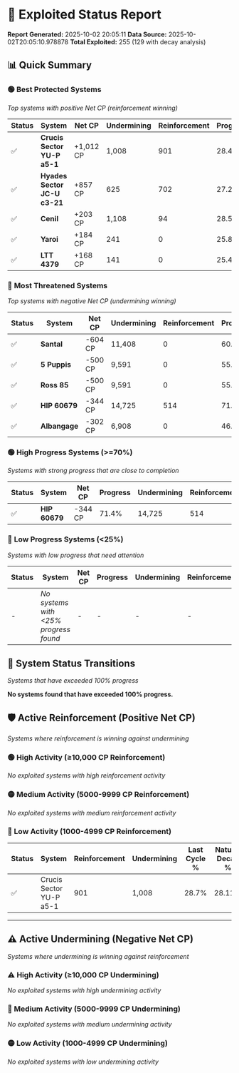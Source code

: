 # 🌟 Exploited Status Report

**Report Generated:** 2025-10-02 20:05:11
**Data Source:** 2025-10-02T20:05:10.978878
**Total Exploited:** 255 (129 with decay analysis)

## 📊 Quick Summary

### 🟢 **Best Protected Systems**
*Top systems with positive Net CP (reinforcement winning)*

| Status | System | Net CP | Undermining | Reinforcement | Progress |
|--------|--------|--------|-------------|---------------|----------|
| ✅ | **Crucis Sector YU-P a5-1** | +1,012 CP | 1,008 | 901 | 28.4% |
| ✅ | **Hyades Sector JC-U c3-21** | +857 CP | 625 | 702 | 27.2% |
| ✅ | **Cenil** | +203 CP | 1,108 | 94 | 28.5% |
| ✅ | **Yaroi** | +184 CP | 241 | 0 | 25.8% |
| ✅ | **LTT 4379** | +168 CP | 141 | 0 | 25.4% |

### 🔴 **Most Threatened Systems**
*Top systems with negative Net CP (undermining winning)*

| Status | System | Net CP | Undermining | Reinforcement | Progress |
|--------|--------|--------|-------------|---------------|----------|
| ✅ | **Santal** | -604 CP | 11,408 | 0 | 60.9% |
| ✅ | **5 Puppis** | -500 CP | 9,591 | 0 | 55.1% |
| ✅ | **Ross 85** | -500 CP | 9,591 | 0 | 55.1% |
| ✅ | **HIP 60679** | -344 CP | 14,725 | 514 | 71.4% |
| ✅ | **Albangage** | -302 CP | 6,908 | 0 | 46.7% |

### 🟢 **High Progress Systems (>=70%)**
*Systems with strong progress that are close to completion*

| Status | System | Net CP | Progress | Undermining | Reinforcement |
|--------|--------|--------|----------|-------------|---------------|
| ✅ | **HIP 60679** | -344 CP | 71.4% | 14,725 | 514 |

### 🔴 **Low Progress Systems (<25%)**
*Systems with low progress that need attention*

| Status | System | Net CP | Progress | Undermining | Reinforcement |
|--------|--------|--------|----------|-------------|---------------|
| - | *No systems with <25% progress found* | - | - | - | - |
## 🔄 System Status Transitions
*Systems that have exceeded 100% progress*

**No systems found that have exceeded 100% progress.**

## 🛡️ Active Reinforcement (Positive Net CP)
*Systems where reinforcement is winning against undermining*

### 🟢 High Activity (≥10,000 CP Reinforcement)

*No exploited systems with high reinforcement activity*

### 🟡 Medium Activity (5000-9999 CP Reinforcement)

*No exploited systems with medium reinforcement activity*

### 🔴 Low Activity (1000-4999 CP Reinforcement)

| Status | System | Reinforcement | Undermining | Last Cycle % | Natural Decay % | Current Progress % | Current CP | Net CP | Activity |
|--------|--------|---------------|-------------|--------------|-----------------|-------------------|------------|--------|----------|
| ✅ | Crucis Sector YU-P a5-1 | 901 | 1,008 | 28.7% | 28.11% | 28.4% | 99,399 | +1,012 | 🔵 Low Reinforcement |


---

## ⚠️ Active Undermining (Negative Net CP)
*Systems where undermining is winning against reinforcement*

### ⚠️ High Activity (≥10,000 CP Undermining)

*No exploited systems with high undermining activity*

### 🔶 Medium Activity (5000-9999 CP Undermining)

*No exploited systems with medium undermining activity*

### 🟡 Low Activity (1000-4999 CP Undermining)

*No exploited systems with low undermining activity*
